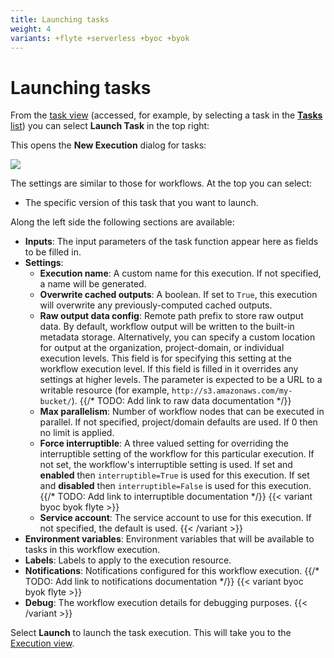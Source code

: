 ```yaml
---
title: Launching tasks
weight: 4
variants: +flyte +serverless +byoc +byok
---
```


# Launching tasks

From the [task view](./viewing-tasks.md#task-view) (accessed, for example, by selecting a task in the [**Tasks** list](./viewing-tasks.md#tasks-list)) you can select **Launch Task** in the top right:

This opens the **New Execution** dialog for tasks:

![](/_static/images/user-guide/core-concepts/tasks/launching-tasks/new-execution-dialog.png)

The settings are similar to those for workflows. At the top you can select:

* The specific version of this task that you want to launch.

Along the left side the following sections are available:

* **Inputs**: The input parameters of the task function appear here as fields to be filled in.
* **Settings**:
  * **Execution name**: A custom name for this execution. If not specified, a name will be generated.
  * **Overwrite cached outputs**: A boolean. If set to `True`, this execution will overwrite any previously-computed cached outputs.
  * **Raw output data config**: Remote path prefix to store raw output data.
    By default, workflow output will be written to the built-in metadata storage.
    Alternatively, you can specify a custom location for output at the organization, project-domain, or individual execution levels.
    This field is for specifying this setting at the workflow execution level.
    If this field is filled in it overrides any settings at higher levels.
    The parameter is expected to be a URL to a writable resource (for example, `http://s3.amazonaws.com/my-bucket/`).
    {{/* TODO: Add link to raw data documentation */}}
  * **Max parallelism**: Number of workflow nodes that can be executed in parallel. If not specified, project/domain defaults are used. If 0 then no limit is applied.
  * **Force interruptible**: A three valued setting for overriding the interruptible setting of the workflow for this particular execution.
    If not set, the workflow's interruptible setting is used.
    If set and **enabled** then `interruptible=True` is used for this execution.
    If set and **disabled** then `interruptible=False` is used for this execution.
    {{/* TODO: Add link to interruptible documentation */}}
{{< variant byoc byok flyte >}}
  * **Service account**: The service account to use for this execution. If not specified, the default is used.
{{< /variant >}}
* **Environment variables**: Environment variables that will be available to tasks in this workflow execution.
* **Labels**: Labels to apply to the execution resource.
* **Notifications**: Notifications configured for this workflow execution.
{{/* TODO: Add link to notifications documentation */}}
{{< variant byoc byok flyte >}}
* **Debug**: The workflow execution details for debugging purposes.
{{< /variant >}}

Select **Launch** to launch the task execution. This will take you to the [Execution view](../workflows/viewing-workflow-executions.md).
